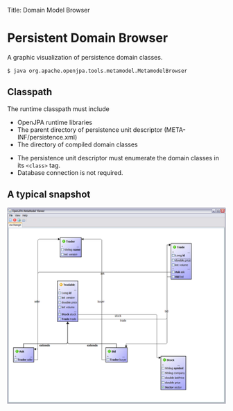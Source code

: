 Title: Domain Model Browser

<a name="DomainModelBrowser-PersistentDomainBrowser"></a>

# Persistent Domain Browser

A graphic visualization of persistence domain classes.


    $ java org.apache.openjpa.tools.metamodel.MetamodelBrowser


<a name="DomainModelBrowser-Classpath"></a>

## Classpath
  The runtime classpath must include

* OpenJPA runtime libraries
* The parent directory of persistence unit descriptor (META-INF/persistence.xml)
* The directory of compiled domain classes

<div class="info">

* The persistence unit descriptor must enumerate the domain classes in its `<class>` tag.
* Database connection is not required.

</div>



<a name="DomainModelBrowser-Atypicalsnapshot"></a>

## A typical snapshot 

![domain model](images/mmb.PNG)
